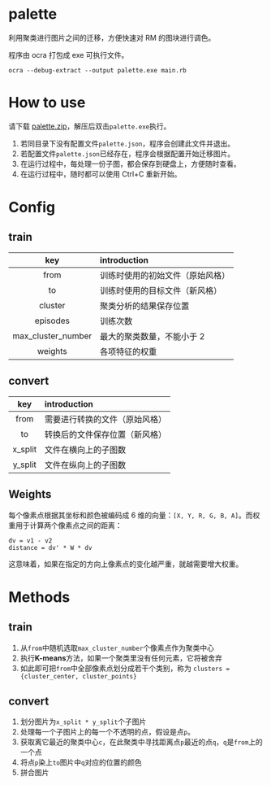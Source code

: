 # palette
利用聚类进行图片之间的迁移，方便快速对 RM 的图块进行调色。

程序由 ocra 打包成 exe 可执行文件。
```
ocra --debug-extract --output palette.exe main.rb
```

# How to use
请下载 [palette.zip](https://github.com/gxm11/palette/releases/download/release/palette.zip)，解压后双击`palette.exe`执行。
1. 若同目录下没有配置文件`palette.json`，程序会创建此文件并退出。
2. 若配置文件`palette.json`已经存在，程序会根据配置开始迁移图片。
3. 在运行过程中，每处理一份子图，都会保存到硬盘上，方便随时查看。
4. 在运行过程中，随时都可以使用 Ctrl+C 重新开始。

# Config
## train
key | introduction 
:--:|:-------------
from|训练时使用的初始文件（原始风格）
to|训练时使用的目标文件（新风格）
cluster|聚类分析的结果保存位置
episodes|训练次数
max_cluster_number|最大的聚类数量，不能小于 2
weights|各项特征的权重

## convert
key | introduction
:--:|:-------------
from|需要进行转换的文件（原始风格）
to|转换后的文件保存位置（新风格）
x_split|文件在横向上的子图数
y_split|文件在纵向上的子图数

## Weights
每个像素点根据其坐标和颜色被编码成 6 维的向量：`[X, Y, R, G, B, A]`。而权重用于计算两个像素点之间的距离：
```
dv = v1 - v2
distance = dv' * W * dv
```
这意味着，如果在指定的方向上像素点的变化越严重，就越需要增大权重。

# Methods
## train
1. 从`from`中随机选取`max_cluster_number`个像素点作为聚类中心
2. 执行**K-means**方法，如果一个聚类里没有任何元素，它将被舍弃
3. 如此即可把`from`中全部像素点划分成若干个类别，称为 `clusters = {cluster_center, cluster_points}`

## convert
1. 划分图片为`x_split * y_split`个子图片
2. 处理每一个子图片上的每一个不透明的点，假设是点`p`。
3. 获取离它最近的聚类中心`c`，在此聚类中寻找距离点`p`最近的点`q`，`q`是`from`上的一个点
4. 将点`p`染上`to`图片中`q`对应的位置的颜色
5. 拼合图片
